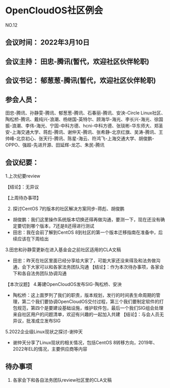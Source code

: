 # OpenCloudOS社区例会

NO.12

## 会议时间： 2022年3月10日
## 会议主持： 田忠-腾讯(暂代，欢迎社区伙伴轮职)
## 会议书记： 郁葱葱-腾讯(暂代，欢迎社区伙伴轮职)
## 参会人员： 
田忠-腾讯、孙静雯-腾讯、郁葱葱-腾讯、石春丽-腾讯、安泱-Circle Linux社区、陶松桥-腾讯、戴纯兴-浪潮、杨继国-英特尔、顾海华-海光、李长兴-海光、徐国振-浪潮、李伟-海光、宁固-中科方德、hcni-中科方德、张琰彬-华东师大、郑圣安-上海交通大学、蒋彪-腾讯、谢仲天-腾讯、张希静-北京红旗、吴涛-腾讯、王帅峰-北京初心、张天行-腾讯、陈星-海云、符鸿飞-上海交通大学、胡俊鹏-OPPO、强超-先进开源、田延辉-龙芯、朱民-腾讯

## 会议纪要：

1.上次纪要review

 【结论】：无异议

【上周待办事项】

 2. 探讨CentOS 7的版本的社区解决方案同步-蒋彪、胡俊鹏
 - 胡俊鹏：我们这里操作系统版本切换还得再做沟通，要测一下，现在还没有确定要切到哪个版本，7还是8还得进行测试
 - 田忠：我在会前了解到CentOS 8到社区的第一个版本迁移指南在准备中，后续应该在下周给出

3.田忠和孙静雯更新在进入基金会之前社区适用的CLA文稿
- 田忠：昨天在社区里面已经分享给大家了，可能大家还没来得及和法务做沟通，会下大家可以和各家法务团队沟通
 【结论】：作为本次待办事项，各家会下和各自法务团队协调沟通

【本次议题】
4.筹建OpenCloudOS发布SIG-陶松桥、安泱
- 陶松桥：这上面罗列了我们的职责，版本规划，发行的时间表生命周期的管理，第二个我们要协调OpenCloudOS交付过程，第三个我们要制定软件的打包规范，第四个是要建设基础设施，维护软件包，最后一个我们SIG组会处理来自社区用户的问题清单，欢迎有兴趣的一起加入共建
 【结论】：与会人员无异议，批准成立发布SIG

5.2022企业级Linux现状之探讨-谢仲天
- 谢仲天分享了Linux现状的相关情况，包括CentOS 8转移方向，2019年、2022年EL的情况，主要供应商等内容


## 待办事项
1. 各家会下和各自法务团队review社区里的CLA文稿

